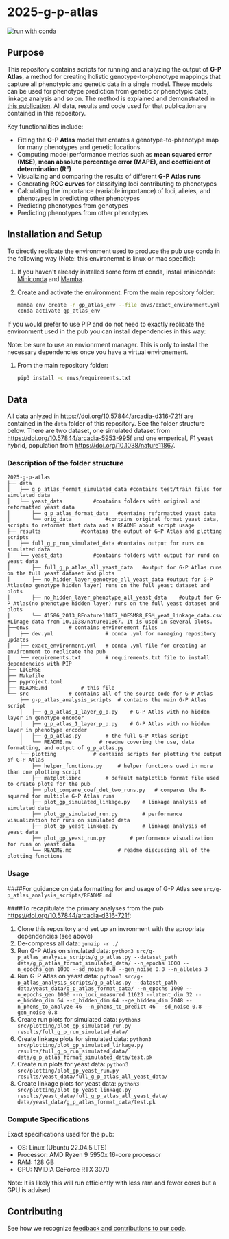 # 2025-g-p-atlas

[![run with conda](https://img.shields.io/badge/run%20with-conda-3EB049?labelColor=000000&logo=anaconda)](https://docs.conda.io/projects/miniconda/en/latest/)

## Purpose

This repository contains scripts for running and analyzing the output of **G-P Atlas**, a method for creating holistic genotype-to-phenotype mappings that capture all phenotypic and genetic data in a single model. These models can be used for phenotype prediction from genetic or phenotypic data, linkage analysis and so on. The method is explained and demonstrated in [this publication](https://doi.org/10.57844/arcadia-d316-721f). All data, results and code used for that publication are contained in this repository.

Key functionalities include:

- Fitting the **G-P Atlas** model that creates a genotype-to-phenotype map for many phenotypes and genetic locations
- Computing model performance metrics such as **mean squared error (MSE), mean absolute percentage error (MAPE), and coefficient of determination (R²)**
- Visualizing and comparing the results of different **G-P Atlas runs**
- Generating **ROC curves** for classifying loci contributing to phenotypes
- Calculating the importance (variable importance) of loci, alleles, and phenotypes in predicting other phenotypes
- Predicting phenotypes from genotypes
- Predicting phenotypes from other phenotypes

## Installation and Setup

To directly replicate the environment used to produce the pub use conda in the following way (Note: this environemnt is linux or mac specific):

1. If you haven't already installed some form of conda, install miniconda:
   [Miniconda](https://docs.conda.io/projects/miniconda/en/latest/) and [Mamba](https://mamba.readthedocs.io/en/latest/).

2. Create and activate the environment.
   From the main repository folder:
   ```bash
   mamba env create -n gp_atlas_env --file envs/exact_environment.yml
   conda activate gp_atlas_env
   ```
If you would prefer to use PIP and do not need to exactly replicate the environment used in the pub you can install dependencies in this way:

Note: be sure to use an envionrment manager. This is only to install the necessary dependencies once you have a virtual environement.

1. From the main repository folder:
   ```bash
   pip3 install -c envs/requirements.txt
   ```

## Data

All data anlyzed in https://doi.org/10.57844/arcadia-d316-721f are contained in the `data` folder of this repository. See the folder structure below. There are two dataset, one simulated dataset from https://doi.org/10.57844/arcadia-5953-995f and one emperical, F1 yeast hybrid, population from https://doi.org/10.1038/nature11867.

### Description of the folder structure

```
2025-g-p-atlas
├── data
│   ├── g_p_atlas_format_simulated_data #contains test/train files for simulated data
│   └── yeast_data			#contains folders with original and reformatted yeast data
│       ├── g_p_atlas_format_data	#contains reformatted yeast data
│       └── orig_data			#contains original format yeast data, scripts to reformat that data and a README about script usage
├── results				#contains the output of G-P Atlas and plotting scripts
│   ├── full_g_p_run_simulated_data	#contains output for runs on simulated data
│   └── yeast_data			#contains folders with output for rund on yeast data
│       ├── full_g_p_atlas_all_yeast_data	#output for G-P Atlas runs on the full yeast dataset and plots
│       ├── no_hidden_layer_genotype_all_yeast_data	#output for G-P Atlas(no genotype hidden layer) runs on the full yeast dataset and plots
│       ├── no_hidden_layer_phenotype_all_yeast_data	#output for G-P Atlas(no phenotype hidden layer) runs on the full yeast dataset and plots
│       └── 41586_2013_BFnature11867_MOESM88_ESM_yeat_linkage_data.csv	#Linage data from 10.1038/nature11867. It is used in several plots.
├──envs 			# contains environement files
│   ├── dev.yml                 # conda .yml for managing repository updates  
│   ├── exact_environment.yml   # conda .yml file for creating an environment to replicate the pub
│   └── requirements.txt        # requirements.txt file to install dependencies with PIP
├── LICENSE                     
├── Makefile
├── pyproject.toml
├── README.md			# this file
└── src				# contains all of the source code for G-P Atlas
    ├── g-p_atlas_analysis_scripts	# contains the main G-P Atlas script
    │   ├── g_p_atlas_1_layer_g_p.py	# G-P Atlas with no hidden layer in genotype encoder
    │   ├── g_p_atlas_1_layer_p_p.py	# G-P Atlas with no hidden layer in phenotype encoder
    │   ├── g_p_atlas.py		# the full G-P Atlas script
    │   └── README.me         # readme covering the use, data formatting, and output of g_p_atlas.py
    └── plotting			# contains scripts for plotting the output of G-P Atlas
        ├── helper_functions.py		# helper functions used in more than one plotting script
        ├── matplotlibrc		# default matplotlib format file used to create plots for the pub
        ├── plot_compare_coef_det_two_runs.py	# compares the R-squared for multiple G-P Atlas runs
        ├── plot_gp_simulated_linkage.py	# linkage analysis of simulated data
        ├── plot_gp_simulated_run.py		# performance visualization for runs on simulated data
        ├── plot_gp_yeast_linkage.py		# linkage analysis of yeast data
        ├── plot_gp_yeast_run.py		# performance visualization for runs on yeast data
        └── README.md				# readme discussing all of the plotting functions
```

### Usage
####For guidance on data formatting for and usage of G-P Atlas see `src/g-p_atlas_analysis_scripts/README.md`

####To recapitulate the primary analyses from the pub https://doi.org/10.57844/arcadia-d316-721f:

1. Clone this repository and set up an invronment with the apropriate dependencies (see above)
2. De-compress all data:	`gunzip -r ./`
3. Run G-P Atlas on simulated data:	`python3 src/g-p_atlas_analysis_scripts/g_p_atlas.py --dataset_path data/g_p_atlas_format_simulated_data/ --n_epochs 1000 --n_epochs_gen 1000 --sd_noise 0.8 --gen_noise 0.8 --n_alleles 3`
4. Run G-P Atlas on yeast data:	`python3 src/g-p_atlas_analysis_scripts/g_p_atlas.py --dataset_path data/yeast_data/g_p_atlas_format_data/ --n_epochs 1000 --n_epochs_gen 1000 --n_loci_measured 11623 --latent_dim 32 --e_hidden_dim 64 --d_hidden_dim 64 --ge_hidden_dim 2048 --n_phens_to_analyze 46 --n_phens_to_predict 46 --sd_noise 0.8 --gen_noise 0.8`
5. Create run plots for simulated data: `python3 src/plotting/plot_gp_simulated_run.py results/full_g_p_run_simulated_data/`
6. Create linkage plots for simulated data: `python3 src/plotting/plot_gp_simulated_linkage.py results/full_g_p_run_simulated_data/ data/g_p_atlas_format_simulated_data/test.pk`
7. Create run plots for yeast data: `python3 src/plotting/plot_gp_yeast_run.py results/yeast_data/full_g_p_atlas_all_yeast_data/`
8. Create linkage plots for yeast data: `python3 src/plotting/plot_gp_yeast_linkage.py results/yeast_data/full_g_p_atlas_all_yeast_data/ data/yeast_data/g_p_atlas_format_data/test.pk`


### Compute Specifications

Exact specifications used for the pub:

- OS: Linux (Ubuntu 22.04.5 LTS)
- Processor: AMD Ryzen 9 5950x 16-core processor
- RAM: 128 GB
- GPU: NVIDIA GeForce RTX 3070

Note: It is likely this will run efficiently with less ram and fewer cores but a GPU is advised

## Contributing

See how we recognize [feedback and contributions to our code](https://github.com/Arcadia-Science/arcadia-software-handbook/blob/main/guides-and-standards/guide-credit-for-contributions.md).

